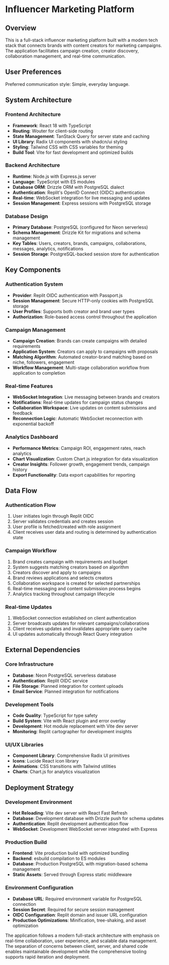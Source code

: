 # Influencer Marketing Platform

## Overview

This is a full-stack influencer marketing platform built with a modern tech stack that connects brands with content creators for marketing campaigns. The application facilitates campaign creation, creator discovery, collaboration management, and real-time communication.

## User Preferences

Preferred communication style: Simple, everyday language.

## System Architecture

### Frontend Architecture
- **Framework**: React 18 with TypeScript
- **Routing**: Wouter for client-side routing
- **State Management**: TanStack Query for server state and caching
- **UI Library**: Radix UI components with shadcn/ui styling
- **Styling**: Tailwind CSS with CSS variables for theming
- **Build Tool**: Vite for fast development and optimized builds

### Backend Architecture
- **Runtime**: Node.js with Express.js server
- **Language**: TypeScript with ES modules
- **Database ORM**: Drizzle ORM with PostgreSQL dialect
- **Authentication**: Replit's OpenID Connect (OIDC) authentication
- **Real-time**: WebSocket integration for live messaging and updates
- **Session Management**: Express sessions with PostgreSQL storage

### Database Design
- **Primary Database**: PostgreSQL (configured for Neon serverless)
- **Schema Management**: Drizzle Kit for migrations and schema management
- **Key Tables**: Users, creators, brands, campaigns, collaborations, messages, analytics, notifications
- **Session Storage**: PostgreSQL-backed session store for authentication

## Key Components

### Authentication System
- **Provider**: Replit OIDC authentication with Passport.js
- **Session Management**: Secure HTTP-only cookies with PostgreSQL storage
- **User Profiles**: Supports both creator and brand user types
- **Authorization**: Role-based access control throughout the application

### Campaign Management
- **Campaign Creation**: Brands can create campaigns with detailed requirements
- **Application System**: Creators can apply to campaigns with proposals
- **Matching Algorithm**: Automated creator-brand matching based on niche, followers, engagement
- **Workflow Management**: Multi-stage collaboration workflow from application to completion

### Real-time Features
- **WebSocket Integration**: Live messaging between brands and creators
- **Notifications**: Real-time updates for campaign status changes
- **Collaboration Workspace**: Live updates on content submissions and feedback
- **Reconnection Logic**: Automatic WebSocket reconnection with exponential backoff

### Analytics Dashboard
- **Performance Metrics**: Campaign ROI, engagement rates, reach analytics
- **Chart Visualization**: Custom Chart.js integration for data visualization
- **Creator Insights**: Follower growth, engagement trends, campaign history
- **Export Functionality**: Data export capabilities for reporting

## Data Flow

### Authentication Flow
1. User initiates login through Replit OIDC
2. Server validates credentials and creates session
3. User profile is fetched/created with role assignment
4. Client receives user data and routing is determined by authentication state

### Campaign Workflow
1. Brand creates campaign with requirements and budget
2. System suggests matching creators based on algorithm
3. Creators discover and apply to campaigns
4. Brand reviews applications and selects creators
5. Collaboration workspace is created for selected partnerships
6. Real-time messaging and content submission process begins
7. Analytics tracking throughout campaign lifecycle

### Real-time Updates
1. WebSocket connection established on client authentication
2. Server broadcasts updates for relevant campaigns/collaborations
3. Client receives updates and invalidates appropriate query cache
4. UI updates automatically through React Query integration

## External Dependencies

### Core Infrastructure
- **Database**: Neon PostgreSQL serverless database
- **Authentication**: Replit OIDC service
- **File Storage**: Planned integration for content uploads
- **Email Service**: Planned integration for notifications

### Development Tools
- **Code Quality**: TypeScript for type safety
- **Build System**: Vite with React plugin and error overlay
- **Development**: Hot module replacement with Vite dev server
- **Monitoring**: Replit cartographer for development insights

### UI/UX Libraries
- **Component Library**: Comprehensive Radix UI primitives
- **Icons**: Lucide React icon library
- **Animations**: CSS transitions with Tailwind utilities
- **Charts**: Chart.js for analytics visualization

## Deployment Strategy

### Development Environment
- **Hot Reloading**: Vite dev server with React Fast Refresh
- **Database**: Development database with Drizzle push for schema updates
- **Authentication**: Replit development authentication flow
- **WebSocket**: Development WebSocket server integrated with Express

### Production Build
- **Frontend**: Vite production build with optimized bundling
- **Backend**: esbuild compilation to ES modules
- **Database**: Production PostgreSQL with migration-based schema management
- **Static Assets**: Served through Express static middleware

### Environment Configuration
- **Database URL**: Required environment variable for PostgreSQL connection
- **Session Secret**: Required for secure session management
- **OIDC Configuration**: Replit domain and issuer URL configuration
- **Production Optimizations**: Minification, tree-shaking, and asset optimization

The application follows a modern full-stack architecture with emphasis on real-time collaboration, user experience, and scalable data management. The separation of concerns between client, server, and shared code enables maintainable development while the comprehensive tooling supports rapid iteration and deployment.